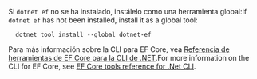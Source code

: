 <span data-ttu-id="30f71-101">Si `dotnet ef` no se ha instalado, instálelo como una herramienta global:</span><span class="sxs-lookup"><span data-stu-id="30f71-101">If `dotnet ef` has not been installed, install it as a global tool:</span></span>

```dotnetcli
  dotnet tool install --global dotnet-ef
```

<span data-ttu-id="30f71-102">Para más información sobre la CLI para EF Core, vea [Referencia de herramientas de EF Core para la CLI de .NET](/ef/core/miscellaneous/cli/dotnet).</span><span class="sxs-lookup"><span data-stu-id="30f71-102">For more information on the CLI for EF Core, see [EF Core tools reference for .Net CLI](/ef/core/miscellaneous/cli/dotnet).</span></span>